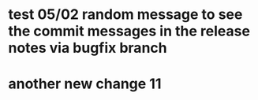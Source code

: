 # test 05/02 random message to see the commit messages in the release notes via bugfix branch
# another new change 11
